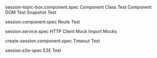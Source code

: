 session-topic-box.component.spec
	Component Class Test
	Component DOM Test
	Snapshot Test
	
session.component.spec
	Route Test
	
session.service.spec
	HTTP Client Mock
	Import Mocks

create-session.component.spec
	Timeout Test

session.e2e-spec
	E2E Test
